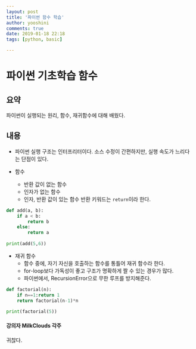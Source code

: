 ```yaml
---
layout: post
title: '파이썬 함수 학습'
author: yooshini
comments: true
date: 2019-01-18 22:18
tags: [python, basic]

---
```



# 파이썬 기초학습 함수


## 요약
파이썬이 실행되는 원리, 함수, 재귀함수에 대해 배웠다.

## 내용
- 파이썬 실행 구조는 인터프리터이다. 소스 수정이 간편하지만, 실행 속도가 느리다는 단점이 있다.

- 함수
	- 반환 값이 없는 함수
	- 인자가 없는 함수
	- 인자, 반환 값이 있는 함수
	반환 키워드는 `return`이라 한다.


```python
def add(a, b):
    if a < b:
        return b
    else:
        return a
   
print(add(5,6))
```

- 재귀 함수
	- 함수 중에, 자기 자신을 호출하는 함수를 통틀어 재귀 함수라 한다.
	- for-loop보다 가독성이 좋고 구조가 명확하게 짤 수 있는 경우가 많다.
	- 파이썬에서, RecursionError으로 무한 루프를 방지해준다.

```python
def factorial(n):
	if n==1:return 1
	return factorial(n-1)*n

print(factorial(5))
```


#### 강의자 MilkClouds 각주
귀찮다.
